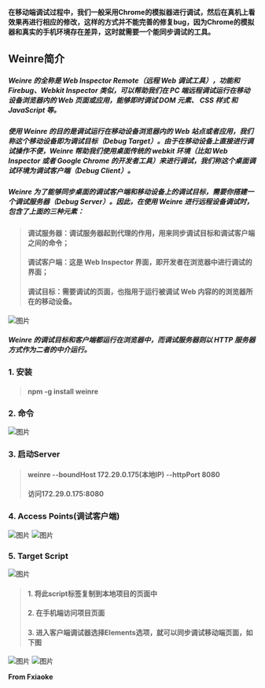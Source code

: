 #### 在移动端调试过程中，我们一般采用Chrome的模拟器进行调试，然后在真机上看效果再进行相应的修改，这样的方式并不能完善的修复bug，因为Chrome的模拟器和真实的手机环境存在差异，这时就需要一个能同步调试的工具。

## Weinre简介
##### Weinre 的全称是 Web Inspector Remote（远程 Web 调试工具），功能和 Firebug、Webkit Inspector 类似，可以帮助我们在 PC 端远程调试运行在移动设备浏览器内的 Web 页面或应用，能够即时调试 DOM 元素、 CSS 样式 和 JavaScript 等。

##### 使用 Weinre 的目的是调试运行在移动设备浏览器内的 Web 站点或者应用，我们称这个移动设备即为调试目标（Debug Target）。由于在移动设备上直接进行调试操作不便，Weinre 帮助我们使用桌面传统的 webkit 环境（比如 Web Inspector 或者 Google Chrome 的开发者工具）来进行调试，我们称这个桌面调试环境为调试客户端（Debug Client）。

##### Weinre 为了能够同步桌面的调试客户端和移动设备上的调试目标，需要你搭建一个调试服务器（Debug Server）。因此，在使用 Weinre 进行远程设备调试时，包含了上面的三种元素：

> #### 调试服务器：调试服务器起到代理的作用，用来同步调试目标和调试客户端之间的命令；
> #### 调试客户端：这是 Web Inspector 界面，即开发者在浏览器中进行调试的界面；
> #### 调试目标：需要调试的页面，也指用于运行被调试 Web 内容的的浏览器所在的移动设备。
![图片](./image/1455700817583/8.png)
##### Weinre 的调试目标和客户端都运行在浏览器中，而调试服务器则以 HTTP 服务器方式作为二者的中介运行。

### 1. 安装
> #### npm -g install weinre

### 2. 命令
![图片](./image/1455698027489/1.PNG)

### 3. 启动Server
>#### weinre --boundHost 172.29.0.175(本地IP) --httpPort 8080
>#### 访问172.29.0.175:8080

### 4. Access Points(调试客户端)
![图片](./image/1455697748717/2.PNG)
![图片](./image/1455697956262/3.PNG)

### 5. Target Script
![图片](./image/1455698417192/5.PNG)
>#### 1. 将此script标签复制到本地项目的页面中
>#### 2. 在手机端访问项目页面
>#### 3. 进入客户端调试器选择Elements选项，就可以同步调试移动端页面，如下图
![图片](./image/1455699765460/5.PNG)
![图片](./image/1455699132715/6.jpg)

__From Fxiaoke__
